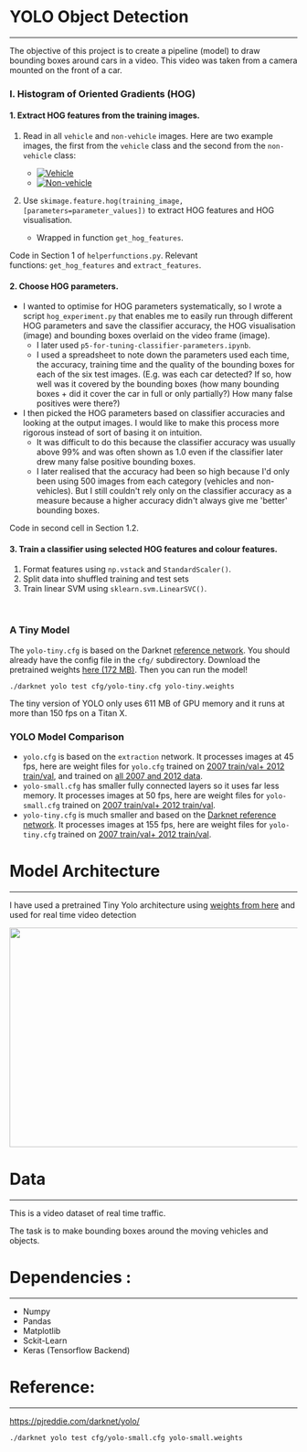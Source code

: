 <h1>YOLO Object Detection</h1>
<hr />
<p>The objective of this project is to create a pipeline (model) to draw bounding boxes around cars in a video. This video was taken from a camera mounted on the front of a car.</p>
<h3>I. Histogram of Oriented Gradients (HOG)</h3>
<h4><a id="user-content-1-extract-hog-features-from-the-training-images" class="anchor" href="https://github.com/jessicayung/self-driving-car-nd/tree/master/p5-vehicle-detection#1-extract-hog-features-from-the-training-images" aria-hidden="true"></a>1. Extract HOG features from the training images.</h4>
<ol>
<li>
<p>Read in all&nbsp;<code>vehicle</code>&nbsp;and&nbsp;<code>non-vehicle</code>&nbsp;images. Here are two example images, the first from the&nbsp;<code>vehicle</code>&nbsp;class and the second from the&nbsp;<code>non-vehicle</code>&nbsp;class:</p>
<ul>
<li><a href="https://github.com/jessicayung/self-driving-car-nd/blob/master/p5-vehicle-detection/readme_images/vehicle-example9.png" target="_blank" rel="noopener"><img src="https://github.com/jessicayung/self-driving-car-nd/raw/master/p5-vehicle-detection/readme_images/vehicle-example9.png" alt="Vehicle" /></a></li>
<li><a href="https://github.com/jessicayung/self-driving-car-nd/blob/master/p5-vehicle-detection/readme_images/non-vehicle-example1.png" target="_blank" rel="noopener"><img src="https://github.com/jessicayung/self-driving-car-nd/raw/master/p5-vehicle-detection/readme_images/non-vehicle-example1.png" alt="Non-vehicle" /></a></li>
</ul>
</li>
<li>
<p>Use&nbsp;<code>skimage.feature.hog(training_image, [parameters=parameter_values])</code>&nbsp;to extract HOG features and HOG visualisation.</p>
<ul>
<li>Wrapped in function&nbsp;<code>get_hog_features</code>.</li>
</ul>
</li>
</ol>
<p>Code in Section 1 of&nbsp;<code>helperfunctions.py</code>. Relevant functions:&nbsp;<code>get_hog_features</code>&nbsp;and&nbsp;<code>extract_features</code>.</p>
<h4><a id="user-content-2-choose-hog-parameters" class="anchor" href="https://github.com/jessicayung/self-driving-car-nd/tree/master/p5-vehicle-detection#2-choose-hog-parameters" aria-hidden="true"></a>2. Choose HOG parameters.</h4>
<ul>
<li>I wanted to optimise for HOG parameters systematically, so I wrote a script&nbsp;<code>hog_experiment.py</code>&nbsp;that enables me to easily run through different HOG parameters and save the classifier accuracy, the HOG visualisation (image) and bounding boxes overlaid on the video frame (image).
<ul>
<li>I later used&nbsp;<code>p5-for-tuning-classifier-parameters.ipynb</code>.</li>
<li>I used a spreadsheet to note down the parameters used each time, the accuracy, training time and the quality of the bounding boxes for each of the six test images. (E.g. was each car detected? If so, how well was it covered by the bounding boxes (how many bounding boxes + did it cover the car in full or only partially?) How many false positives were there?)</li>
</ul>
</li>
<li>I then picked the HOG parameters based on classifier accuracies and looking at the output images. I would like to make this process more rigorous instead of sort of basing it on intuition.
<ul>
<li>It was difficult to do this because the classifier accuracy was usually above 99% and was often shown as 1.0 even if the classifier later drew many false positive bounding boxes.</li>
<li>I later realised that the accuracy had been so high because I'd only been using 500 images from each category (vehicles and non-vehicles). But I still couldn't rely only on the classifier accuracy as a measure because a higher accuracy didn't always give me 'better' bounding boxes.</li>
</ul>
</li>
</ul>
<p>Code in second cell in Section 1.2.</p>
<h4><a id="user-content-3-train-a-classifier-using-selected-hog-features-and-colour-features" class="anchor" href="https://github.com/jessicayung/self-driving-car-nd/tree/master/p5-vehicle-detection#3-train-a-classifier-using-selected-hog-features-and-colour-features" aria-hidden="true"></a>3. Train a classifier using selected HOG features and colour features.</h4>
<ol>
<li>Format features using&nbsp;<code>np.vstack</code>&nbsp;and&nbsp;<code>StandardScaler()</code>.</li>
<li>Split data into shuffled training and test sets</li>
<li>Train linear SVM using&nbsp;<code>sklearn.svm.LinearSVC()</code>.</li>
</ol>
<p>&nbsp;</p>
<h3>A Tiny Model</h3>
<p>The&nbsp;<code>yolo-tiny.cfg</code>&nbsp;is based on the Darknet&nbsp;<a href="http://pjreddie.com/darknet/imagenet/#reference">reference network</a>. You should already have the config file in the&nbsp;<code>cfg/</code>&nbsp;subdirectory. Download the pretrained weights&nbsp;<a href="http://pjreddie.com/media/files/yolo-tiny.weights">here (172 MB)</a>. Then you can run the model!</p>
<pre><code>./darknet yolo test cfg/yolo-tiny.cfg yolo-tiny.weights
</code></pre>
<p>The tiny version of YOLO only uses 611 MB of GPU memory and it runs at more than 150 fps on a Titan X.</p>
<h3><a id="user-content-yolo-model-comparison" class="anchor" href="https://github.com/pjreddie/darknet/wiki/YOLO:-Real-Time-Object-Detection#yolo-model-comparison" aria-hidden="true"></a>YOLO Model Comparison</h3>
<ul>
<li><code>yolo.cfg</code>&nbsp;is based on the&nbsp;<code>extraction</code>&nbsp;network. It processes images at 45 fps, here are weight files for&nbsp;<code>yolo.cfg</code>&nbsp;trained on&nbsp;<a href="http://pjreddie.com/media/files/yolo.weights">2007 train/val+ 2012 train/val</a>, and trained on&nbsp;<a href="http://pjreddie.com/media/files/yolo-all.weights">all 2007 and 2012 data</a>.</li>
<li><code>yolo-small.cfg</code>&nbsp;has smaller fully connected layers so it uses far less memory. It processes images at 50 fps, here are weight files for&nbsp;<code>yolo-small.cfg</code>&nbsp;trained on&nbsp;<a href="http://pjreddie.com/media/files/yolo-small.weights">2007 train/val+ 2012 train/val</a>.</li>
<li><code>yolo-tiny.cfg</code>&nbsp;is much smaller and based on the&nbsp;<a href="http://pjreddie.com/darknet/imagenet/#reference">Darknet reference network</a>. It processes images at 155 fps, here are weight files for&nbsp;<code>yolo-tiny.cfg</code>&nbsp;trained on&nbsp;<a href="http://pjreddie.com/media/files/yolo-tiny.weights">2007 train/val+ 2012 train/val</a>.</li>
</ul>
<h1>Model Architecture</h1>
<hr />
<p>I have used a pretrained Tiny Yolo architecture using&nbsp;<a href="https://pjreddie.com/darknet/yolo/">weights from here</a>&nbsp;and used for real time video detection</p>
<p><img src="https://cdn-images-1.medium.com/max/800/1*ZbmrsQJW-Lp72C5KoTnzUg.jpeg" alt="" width="800" height="384" /></p>
<h1>Data</h1>
<hr />
<p>This is a video dataset of real time traffic.&nbsp;</p>
<p>The task is to make bounding boxes around the moving vehicles and objects.</p>
<h1>Dependencies :</h1>
<hr />
<ul>
<li>Numpy</li>
<li>Pandas</li>
<li>Matplotlib</li>
<li>Sckit-Learn</li>
<li>Keras (Tensorflow Backend)</li>
</ul>
<h1><strong>Reference:</strong></h1>
<hr />
<p><a href="https://pjreddie.com/darknet/yolo/">https://pjreddie.com/darknet/yolo/</a></p>
<pre><code>./darknet yolo test cfg/yolo-small.cfg yolo-small.weights</code></pre>
